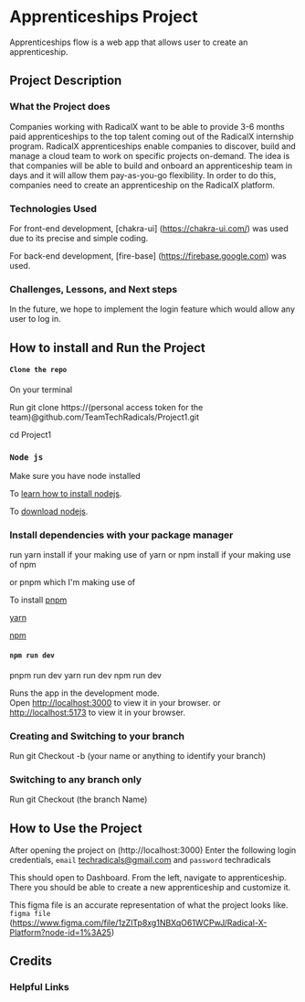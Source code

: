 # Apprenticeships Project

Apprenticeships flow is a web app that allows user to create an apprenticeship.

## Project Description

### What the Project does

Companies working with RadicalX want to be able to provide 3-6 months paid apprenticeships to the top talent coming out of the RadicalX internship program. RadicalX apprenticeships enable companies to discover, build and manage a cloud team to work on specific projects on-demand. The idea is that companies will be able to build and onboard an apprenticeship team in days and it will allow them pay-as-you-go flexibility. In order to do this, companies need to create an apprenticeship on the RadicalX platform.

### Technologies Used

For front-end development, [chakra-ui] (https://chakra-ui.com/) was used due to its precise and simple coding.  


For back-end development, [fire-base] (https://firebase.google.com) was used.

### Challenges, Lessons, and Next steps

In the future, we hope to implement the login feature which would allow any user to log in. 

## How to install and Run the Project

#### `Clone the repo`

On your terminal

Run git clone https://(personal access token for the team)@github.com/TeamTechRadicals/Project1.git

cd Project1

### `Node js`

Make sure you have node installed

To [learn how to install nodejs](https://www.google.com/url?sa=t&rct=j&q=&esrc=s&source=web&cd=&ved=2ahUKEwje4veJxbf6AhVaiP0HHXquA2AQFnoECA4QAQ&url=https%3A%2F%2Fnodejs.org%2Fen%2Fdownload%2F&usg=AOvVaw3mpn_kqKBfLUVM2X6RrMKX).

To [download nodejs](https://www.google.com/url?sa=t&rct=j&q=&esrc=s&source=web&cd=&cad=rja&uact=8&ved=2ahUKEwje4veJxbf6AhVaiP0HHXquA2AQFnoECA0QAw&url=https%3A%2F%2Fphoenixnap.com%2Fkb%2Finstall-node-js-npm-on-windows&usg=AOvVaw3VdOBLmIpQCg4BdlkrEvBM).

### Install dependencies with your package manager

run yarn install if your making use of yarn
or npm install if your making use of npm

or pnpm which I'm making use of

To install [pnpm](https://www.google.com/url?sa=t&rct=j&q=&esrc=s&source=web&cd=&cad=rja&uact=8&ved=2ahUKEwj44ZnGxrf6AhWlSfEDHR8UC70QFnoECAwQAQ&url=https%3A%2F%2Fpnpm.io%2Finstallation&usg=AOvVaw1zbq7h14DBWakoTrz2nNFi)

[yarn](https://www.google.com/url?sa=t&rct=j&q=&esrc=s&source=web&cd=&cad=rja&uact=8&ved=2ahUKEwio2en7xrf6AhXoQPEDHemwDKYQFnoECBUQAQ&url=https%3A%2F%2Fclassic.yarnpkg.com%2Flang%2Fen%2Fdocs%2Finstall%2F&usg=AOvVaw0IzlEcHzNs1EeHd6gmS4lJ)

[npm](https://www.google.com/url?sa=t&rct=j&q=&esrc=s&source=web&cd=&cad=rja&uact=8&ved=2ahUKEwi7o-CFx7f6AhWKRfEDHQUmAC4QFnoECA0QAQ&url=https%3A%2F%2Fdocs.npmjs.com%2Fdownloading-and-installing-node-js-and-npm%2F&usg=AOvVaw3Pw1wQN5mr41ewdKqwO4kC)

#### `npm run dev`
pnpm run dev
yarn run dev
npm run dev

Runs the app in the development mode.\
Open [http://localhost:3000](http://localhost:3000) to view it in your browser.
or [http://localhost:5173](http://localhost:5173) to view it in your browser.

### Creating and Switching to your branch

Run git Checkout -b (your name or anything to identify your branch)

### Switching to any branch only

Run git Checkout (the branch Name)

## How to Use the Project

After opening the project on (http://localhost:3000)
Enter the following login credentials,
`email` techradicals@gmail.com and
`password` techradicals

This should open to Dashboard. From the left, navigate to apprenticeship. There you should be able to create a new apprenticeship and customize it.

This figma file is an accurate representation of what the project looks like. `figma file` (https://www.figma.com/file/1zZlTp8xg1NBXqO61WCPwJ/Radical-X-Platform?node-id=1%3A25)

## Credits

### Helpful Links




